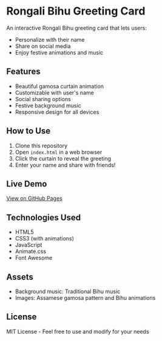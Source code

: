 # Rongali Bihu Greeting Card

An interactive Rongali Bihu greeting card that lets users:
- Personalize with their name
- Share on social media
- Enjoy festive animations and music

## Features

- Beautiful gamosa curtain animation
- Customizable with user's name
- Social sharing options
- Festive background music
- Responsive design for all devices

## How to Use

1. Clone this repository
2. Open `index.html` in a web browser
3. Click the curtain to reveal the greeting
4. Enter your name and share with friends!

## Live Demo

[View on GitHub Pages](https://your-username.github.io/rongali-bihu-greeting-card/)

## Technologies Used

- HTML5
- CSS3 (with animations)
- JavaScript
- Animate.css
- Font Awesome

## Assets

- Background music: Traditional Bihu music
- Images: Assamese gamosa pattern and Bihu animations

## License

MIT License - Feel free to use and modify for your needs
